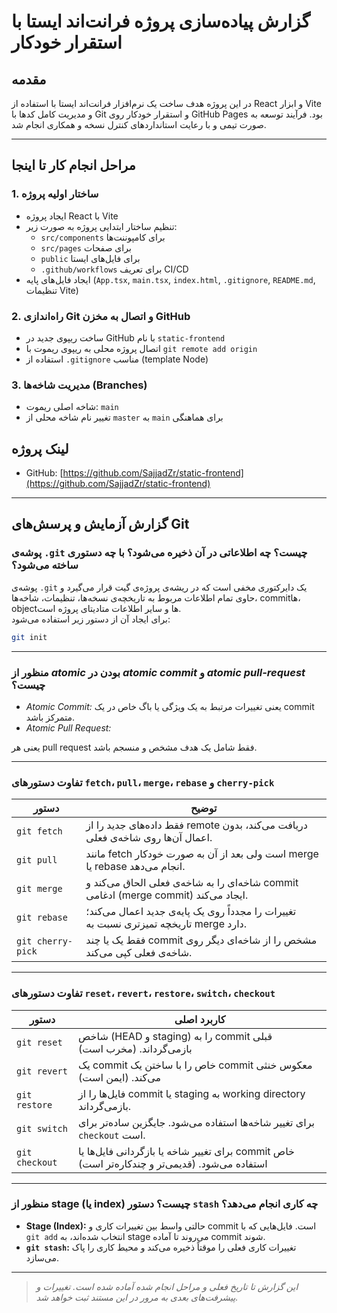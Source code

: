 # گزارش پیاده‌سازی پروژه فرانت‌اند ایستا با استقرار خودکار

## مقدمه

در این پروژه هدف ساخت یک نرم‌افزار فرانت‌اند ایستا با استفاده از React و ابزار Vite و مدیریت کامل کدها با Git و استقرار خودکار روی GitHub Pages بود. فرآیند توسعه به صورت تیمی و با رعایت استانداردهای کنترل نسخه و همکاری انجام شد.

---

## مراحل انجام کار تا اینجا

### 1. ساختار اولیه پروژه

- ایجاد پروژه React با Vite  
- تنظیم ساختار ابتدایی پروژه به صورت زیر:  
  - `src/components` برای کامپوننت‌ها  
  - `src/pages` برای صفحات  
  - `public` برای فایل‌های ایستا  
  - `.github/workflows` برای تعریف CI/CD  
- ایجاد فایل‌های پایه (`App.tsx`, `main.tsx`, `index.html`, `.gitignore`, `README.md`, تنظیمات Vite)

### 2. راه‌اندازی Git و اتصال به مخزن GitHub

- ساخت ریپوی جدید در GitHub با نام `static-frontend`  
- اتصال پروژه محلی به ریپوی ریموت با `git remote add origin`  
- استفاده از `.gitignore` مناسب (template Node)  


### 3. مدیریت شاخه‌ها (Branches)

- شاخه اصلی ریموت: `main`  
- تغییر نام شاخه محلی از `master` به `main` برای هماهنگی  



## لینک پروژه

-  GitHub: [https://github.com/SajjadZr/static-frontend](https://github.com/SajjadZr/static-frontend)  


---


##  گزارش آزمایش و پرسش‌های Git

###  پوشه‌ی `.git` چیست؟ چه اطلاعاتی در آن ذخیره می‌شود؟ با چه دستوری ساخته می‌شود؟
پوشه‌ی `.git` یک دایرکتوری مخفی است که در ریشه‌ی پروژه‌ی گیت قرار می‌گیرد و حاوی تمام اطلاعات مربوط به تاریخچه‌ی نسخه‌ها، تنظیمات، شاخه‌ها، commitها، objectها و سایر اطلاعات متادیتای پروژه است.  
برای ایجاد آن از دستور زیر استفاده می‌شود:
```bash
git init
```

---

### منظور از *atomic* بودن در *atomic commit* و *atomic pull-request* چیست؟
- *Atomic Commit:* 
یعنی تغییرات مرتبط به یک ویژگی یا باگ خاص در یک commit متمرکز باشد.
- *Atomic Pull Request:* 

یعنی هر pull request فقط شامل یک هدف مشخص و منسجم باشد.

---

###  تفاوت دستورهای `fetch`، `pull`، `merge`، `rebase` و `cherry-pick`

| دستور | توضیح |
|-------|-------|
| `git fetch` | فقط داده‌های جدید را از remote دریافت می‌کند، بدون اعمال آن‌ها روی شاخه‌ی فعلی. |
| `git pull` | مانند fetch است ولی بعد از آن به صورت خودکار merge یا rebase انجام می‌دهد. |
| `git merge` | شاخه‌ای را به شاخه‌ی فعلی الحاق می‌کند و commit ادغامی (merge commit) ایجاد می‌کند. |
| `git rebase` | تغییرات را مجدداً روی یک پایه‌ی جدید اعمال می‌کند؛ تاریخچه تمیزتری نسبت به merge دارد. |
| `git cherry-pick` | فقط یک یا چند commit مشخص را از شاخه‌ای دیگر روی شاخه‌ی فعلی کپی می‌کند. |

---

### تفاوت دستورهای `reset`، `revert`، `restore`، `switch`، `checkout`

| دستور | کاربرد اصلی |
|--------|--------------|
| `git reset` | شاخص (HEAD و staging) را به commit قبلی بازمی‌گرداند. (مخرب است) |
| `git revert` | یک commit خاص را با ساختن یک commit معکوس خنثی می‌کند. (ایمن است) |
| `git restore` | فایل‌ها را از commit یا staging به working directory بازمی‌گرداند. |
| `git switch` | برای تغییر شاخه‌ها استفاده می‌شود. جایگزین ساده‌تر برای `checkout` است. |
| `git checkout` | برای تغییر شاخه یا بازگردانی فایل‌ها یا commit خاص استفاده می‌شود. (قدیمی‌تر و چندکاره‌تر است) |

---

###  منظور از stage (یا index) چیست؟ دستور `stash` چه کاری انجام می‌دهد؟
- **Stage (Index):** حالتی واسط بین تغییرات کاری و commit است. فایل‌هایی که با `git add` انتخاب شده‌اند، به stage می‌روند تا آماده commit شوند.
- **`git stash`:** تغییرات کاری فعلی را موقتاً ذخیره می‌کند و محیط کاری را پاک می‌سازد.

---

> *این گزارش تا تاریخ فعلی و مراحل انجام شده آماده شده است. تغییرات و پیشرفت‌های بعدی به مرور در این مستند ثبت خواهد شد.*

